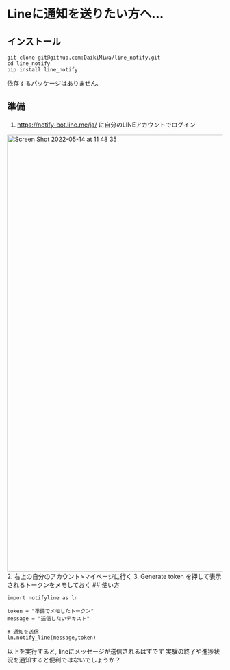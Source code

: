# Lineに通知を送りたい方へ...

## インストール

```
git clone git@github.com:DaikiMiwa/line_notify.git
cd line_notify
pip install line_notify
```

依存するパッケージはありません.

## 準備
1. https://notify-bot.line.me/ja/ に自分のLINEアカウントでログイン
<img width="1021" alt="Screen Shot 2022-05-14 at 11 48 35" src="https://user-images.githubusercontent.com/63869611/168408095-bbbf93f4-75b8-4893-b49c-42ebf1829a7c.png">
2. 右上の自分のアカウント>マイページに行く
3. Generate token を押して表示されるトークンをメモしておく
## 使い方

```
import notifyline as ln

token = "準備でメモしたトークン"
message = "送信したいテキスト"

# 通知を送信
ln.notify_line(message,token)
```

以上を実行すると, lineにメッセージが送信されるはずです
実験の終了や進捗状況を通知すると便利ではないでしょうか？
